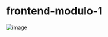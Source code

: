 # frontend-modulo-1
![image](https://github.com/user-attachments/assets/c1704c92-7888-42de-b71c-8a5d00ece82d)
